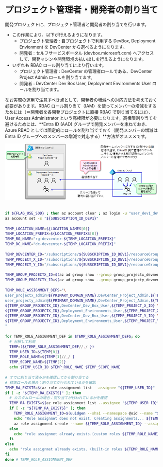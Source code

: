 # プロジェクト管理者・開発者の割り当て

開発プロジェクトに、プロジェクト管理者と開発者の割り当てを行います。

- この作業により、以下が行えるようになります。
  - プロジェクト管理者 : 自プロジェクトで利用する DevBox, Deployment Envionment を DevCenter から選べるようになります。
  - 開発者 : セルフサービスポータル (devbox.microsoft.com) へアクセスして、開発マシンや開発環境の払い出しを行えるようになります。
- いずれも RBAC ロール割り当てにより行います。
  - プロジェクト管理者 : DevCenter の管理者ロールである、DevCenter Project Admin ロールを割り当てます。
  - 開発者 : DevCenter Dev Box User, Deployment Environments User ロールを割り当てます。

なお実際の運用で注意すべき点として、開発者の増減への対応方法を考えておく必要があります。RBAC ロール割り当て（IAM）を使ってメンバーの増減をするためには（＝開発者を各開発プロジェクトに直接 RBAC で割り当てるには）、User Access Administrator という高権限が必要になります。高権限割り当てを避けるためには、**Entra ID (AAD) グループで開発メンバーを束ねておき、Azure RBAC としては固定的にロールを割り当てておく（開発メンバーの増減は Entra ID グループへのメンバーの増減で対応する）**方法がオススメです。

![picture 0](./images/593db113554f577bf8e2ace8b40cc52aa16497b78f182467699c9d5d71d78660.png)  

```bash

if ${FLAG_USE_SOD} ; then az account clear ; az login -u "user_dev1_dev@${PRIMARY_DOMAIN_NAME}" -p "${ADMIN_PASSWORD}" ; fi
az account set -s "${SUBSCRIPTION_ID_DEV1}"

TEMP_LOCATION_NAME=${LOCATION_NAMES[0]}
TEMP_LOCATION_PREFIX=${LOCATION_PREFIXS[0]}
TEMP_RG_NAME="rg-devcenter-${TEMP_LOCATION_PREFIX}"
TEMP_DC_NAME="dc-devcenter-${TEMP_LOCATION_PREFIX}"

TEMP_DEVCENTER_ID="/subscriptions/${SUBSCRIPTION_ID_DEV1}/resourceGroups/${TEMP_RG_NAME}/providers/Microsoft.DevCenter/devcenters/${TEMP_DC_NAME}"
TEMP_PROJECT_X_ID="/subscriptions/${SUBSCRIPTION_ID_DEV1}/resourceGroups/${TEMP_RG_NAME}/providers/Microsoft.DevCenter/projects/DevProjectX"
TEMP_PROJECT_Y_ID="/subscriptions/${SUBSCRIPTION_ID_DEV1}/resourceGroups/${TEMP_RG_NAME}/providers/Microsoft.DevCenter/projects/DevProjectY"

TEMP_GROUP_PROJECTX_ID=$(az ad group show --group group_projectx_devmembers --query id -o tsv)
TEMP_GROUP_PROJECTY_ID=$(az ad group show --group group_projecty_devmembers --query id -o tsv)

TEMP_ROLE_ASSIGNMENT_DEFS="\
user_projectx_admin@${PRIMARY_DOMAIN_NAME},DevCenter_Project_Admin,${TEMP_PROJECT_X_ID} \
user_projecty_admin@${PRIMARY_DOMAIN_NAME},DevCenter_Project_Admin,${TEMP_PROJECT_Y_ID} \
${TEMP_GROUP_PROJECTX_ID},DevCenter_Dev_Box_User,${TEMP_PROJECT_X_ID} \
${TEMP_GROUP_PROJECTX_ID},Deployment_Environments_User,${TEMP_PROJECT_X_ID} \
${TEMP_GROUP_PROJECTY_ID},DevCenter_Dev_Box_User,${TEMP_PROJECT_Y_ID} \
${TEMP_GROUP_PROJECTY_ID},Deployment_Environments_User,${TEMP_PROJECT_Y_ID} \
"

for TEMP_ROLE_ASSIGNMENT_DEF in $TEMP_ROLE_ASSIGNMENT_DEFS; do
  # 分解して利用
  TEMP=(${TEMP_ROLE_ASSIGNMENT_DEF//,/ })
  TEMP_USER_ID=${TEMP[0]}
  TEMP_ROLE_NAME=${TEMP[1]//_/ }
  TEMP_SCOPE_NAME=${TEMP[2]}
  echo $TEMP_USER_ID $TEMP_ROLE_NAME $TEMP_SCOPE_NAME

# すでに割り当て済みかを確認してから割り当てる
# 標準ロールの場合：割り当てが行われているかを確認
TEMP_RA_EXISTS=$(az role assignment list --assignee "${TEMP_USER_ID}" --scope "${TEMP_SCOPE_NAME}" --query "[? roleDefinitionName == '${TEMP_ROLE_NAME}']" -o tsv)
if [ -z "${TEMP_RA_EXISTS}" ]; then
  # カスタムロールの場合：割り当てが行われているかを確認
  TEMP_RA_EXISTS=$(az role assignment list --assignee "${TEMP_USER_ID}" --scope "${TEMP_SCOPE_NAME}" --query "[? ends_with(roleDefinitionId , '${TEMP_ROLE_NAME}')]" -o tsv)
  if [ -z "${TEMP_RA_EXISTS}" ]; then
    TEMP_ROLE_ASSIGNMENT_ID=$(uuidgen --sha1 --namespace @oid --name "${TEMP_ROLE_ASSIGNMENT_DEF}")
    echo "Role assignmet does not exist. Creating assignments... ${TEMP_ROLE_ASSIGNMENT_DEF} ${TEMP_ROLE_ASSIGNMENT_ID}"
    az role assignment create --name ${TEMP_ROLE_ASSIGNMENT_ID} --assignee "${TEMP_USER_ID}" --role "${TEMP_ROLE_NAME}" --scope "${TEMP_SCOPE_NAME}"
  else
    echo "role assignmet already exists.(custom roles ${TEMP_ROLE_NAME})"
  fi
else
  echo "role assignmet already exists. (built-in roles ${TEMP_ROLE_NAME})"
fi
done # TEMP_ROLE_ASSIGNMENT_DEF

```
